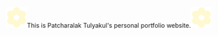 <img src="./public/icons/Icon3.svg"/>This is Patcharalak Tulyakul's personal portfolio website.<img src="./public/icons/Icon3.svg"/>